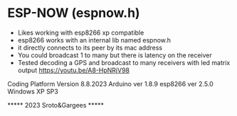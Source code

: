 # ESP-NOW (espnow.h)

- Likes working with esp8266 xp compatible
- esp8266 works with an internal lib named espnow.h
- it directly connects to its peer by its mac address
- You could broadcast 1 to many but there is latency on the receiver
- Tested decoding a GPS and broadcast to many receivers with led matrix output 
https://youtu.be/A8-HpNRjV98




Coding Platform Version 8.8.2023 
Arduino ver 1.8.9 
esp8266 ver 2.5.0 
Windows XP SP3



   *****    2023 Sroto&Gargees    *****
